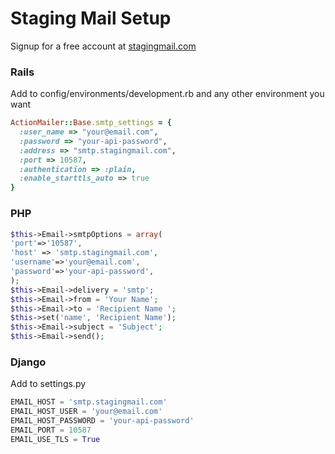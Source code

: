 Staging Mail Setup
==================

Signup for a free account at [stagingmail.com](http://www.stagingmail.com)

### Rails
Add to config/environments/development.rb and any other environment you want
```ruby
ActionMailer::Base.smtp_settings = {
  :user_name => "your@email.com",
  :password => "your-api-password",
  :address => "smtp.stagingmail.com",
  :port => 10587,
  :authentication => :plain,
  :enable_starttls_auto => true
}
```

### PHP

```php
$this->Email->smtpOptions = array(
'port'=>'10587',
'host' => 'smtp.stagingmail.com',
'username'=>'your@email.com',
'password'=>'your-api-password',
);
$this->Email->delivery = 'smtp';
$this->Email->from = 'Your Name';
$this->Email->to = 'Recipient Name ';
$this->set('name', 'Recipient Name');
$this->Email->subject = 'Subject';
$this->Email->send();
```

### Django
Add to settings.py
```python
EMAIL_HOST = 'smtp.stagingmail.com'
EMAIL_HOST_USER = 'your@email.com'
EMAIL_HOST_PASSWORD = 'your-api-password'
EMAIL_PORT = 10587
EMAIL_USE_TLS = True
```